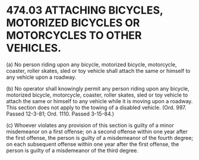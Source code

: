 474.03 ATTACHING BICYCLES, MOTORIZED BICYCLES OR MOTORCYCLES TO OTHER VEHICLES.
===============================================================================

​(a) No person riding upon any bicycle, motorized bicycle, motorcycle,
coaster, roller skates, sled or toy vehicle shall attach the same or
himself to any vehicle upon a roadway.

​(b) No operator shall knowingly permit any person riding upon any
bicycle, motorized bicycle, motorcycle, coaster, roller skates, sled or
toy vehicle to attach the same or himself to any vehicle while it is
moving upon a roadway. This section does not apply to the towing of a
disabled vehicle. (Ord. 997. Passed 12-3-81; Ord. 1110. Passed 3-15-84.)

​(c) Whoever violates any provision of this section is guilty of a minor
misdemeanor on a first offense; on a second offense within one year
after the first offense, the person is guilty of a misdemeanor of the
fourth degree; on each subsequent offense within one year after the
first offense, the person is guilty of a misdemeanor of the third
degree.

